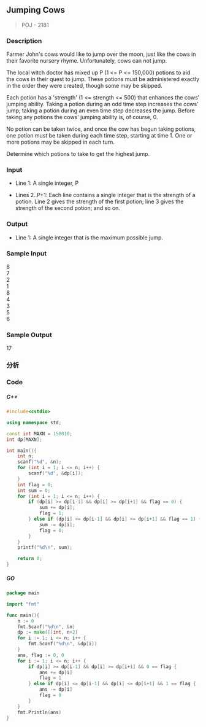 ## Jumping Cows 
> POJ - 2181

### Description
Farmer John's cows would like to jump over the moon, just like the cows in their favorite nursery rhyme. Unfortunately, cows can not jump. 

The local witch doctor has mixed up P (1 <= P <= 150,000) potions to aid the cows in their quest to jump. These potions must be administered exactly in the order they were created, though some may be skipped.

Each potion has a 'strength' (1 <= strength <= 500) that enhances the cows' jumping ability. Taking a potion during an odd time step increases the cows' jump; taking a potion during an even time step decreases the jump. Before taking any potions the cows' jumping ability is, of course, 0. 

No potion can be taken twice, and once the cow has begun taking potions, one potion must be taken during each time step, starting at time 1. One or more potions may be skipped in each turn.

Determine which potions to take to get the highest jump.

### Input
* Line 1: A single integer, P

* Lines 2..P+1: Each line contains a single integer that is the strength of a potion. Line 2 gives the strength of the first potion; line 3 gives the strength of the second potion; and so on.

### Output
* Line 1: A single integer that is the maximum possible jump.

### Sample Input
8  
7  
2  
1  
8  
4  
3  
5  
6  

### Sample Output
17

### 分析
### Code
##### C++
```cpp
#include<cstdio>

using namespace std;

const int MAXN = 150010;
int dp[MAXN];

int main(){
    int n;
    scanf("%d", &n);
    for (int i = 1; i <= n; i++) {
        scanf("%d", &dp[i]);
    }
    int flag = 0;
    int sum = 0;
    for (int i = 1; i <= n; i++) {
        if (dp[i] >= dp[i-1] && dp[i] >= dp[i+1] && flag == 0) {
            sum += dp[i];
            flag = 1;
        } else if (dp[i] <= dp[i-1] && dp[i] <= dp[i+1] && flag == 1) {
            sum -= dp[i];
            flag = 0;
        }
    }
    printf("%d\n", sum);

    return 0;
}
```

##### GO
```go
package main

import "fmt"

func main(){
    n := 0
    fmt.Scanf("%d\n", &n)
    dp := make([]int, n+2)
    for i := 1; i <= n; i++ {
        fmt.Scanf("%d\n", &dp[i])
    }
    ans, flag := 0, 0
    for i := 1; i <= n; i++ {
        if dp[i] >= dp[i-1] && dp[i] >= dp[i+1] && 0 == flag {
            ans += dp[i]
            flag = 1
        } else if dp[i] <= dp[i-1] && dp[i] <= dp[i+1] && 1 == flag {
            ans -= dp[i]
            flag = 0
        }
    }
    fmt.Println(ans)
}
```